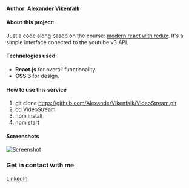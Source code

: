 #### Author: Alexander Vikenfalk

#### About this project: 
Just a code along based on the course: [modern react with redux](https://www.udemy.com/react-redux/learn/v4/overview "modern react with redux"). It's a simple interface conected to the youtube v3 API.

#### Technologies used: 
* **React.js** for overall functionality. 
* **CSS 3** for design.

#### How to use this service ####
1. git clone https://github.com/AlexanderVikenfalk/VideoStream.git
2. cd VideoStream
3. npm install
4. npm start

#### Screenshots ####
![Screenshot](https://media.giphy.com/media/5R2QJoKZLFvkYiiP4c/giphy.gif)

### Get in contact with me ###
[LinkedIn](https://de.linkedin.com/in/alexander-vikenfalk-6b993b42)

